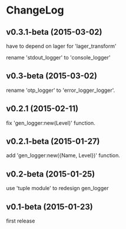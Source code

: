 
ChangeLog
==================

v0.3.1-beta (2015-03-02)
------------------------

have to depend on lager for 'lager_transform'

rename 'stdout_logger' to 'console_logger'

v0.3-beta (2015-03-02)
------------------------

rename 'otp_logger' to 'error_logger_logger'.

v0.2.1 (2015-02-11)
------------------------

fix 'gen_logger:new(Level)' function.

v0.2.1-beta (2015-01-27)
------------------------

add 'gen_logger:new({Name, Level})' function.

v0.2-beta (2015-01-25)
------------------------

use 'tuple module' to redesign gen_logger

v0.1-beta (2015-01-23)
------------------------

first release

